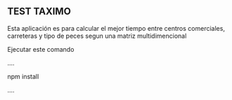 ## TEST TAXIMO

Esta aplicación es para calcular el mejor tiempo entre centros comerciales, carreteras y tipo de peces segun una matriz multidimencional

Ejecutar este comando

....

npm install

....